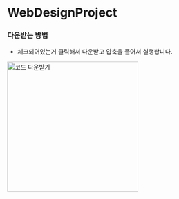 # WebDesignProject

### 다운받는 방법
- 체크되어있는거 클릭해서 다운받고 압축을 풀어서 실행합니다.

<img width="303" alt="코드 다운받기" src="https://user-images.githubusercontent.com/79409722/169691790-032d9b9c-462a-4195-9acb-796d3b3b4a9e.PNG">

